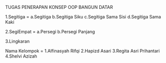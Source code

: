 TUGAS PENERAPAN KONSEP OOP BANGUN DATAR

1.Segitiga = a.Segitiga
             b.Segitiga Siku
             c.Segitiga Sama Sisi
             d.Segitiga Sama Kaki

2.SegiEmpat = a.Persegi
              b.Persegi Panjang

3.Lingkaran


Nama Kelompok = 1.Alfinasyah Rifqi
                2.Hapizd Asari
                3.Regita Asri Prihantari
                4.Shelvi Azizah
